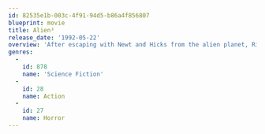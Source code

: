 ```yaml
---
id: 82535e1b-003c-4f91-94d5-b86a4f856807
blueprint: movie
title: Alien³
release_date: '1992-05-22'
overview: 'After escaping with Newt and Hicks from the alien planet, Ripley crash lands on Fiorina 161, a prison planet and host to a correctional facility. Unfortunately, although Newt and Hicks do not survive the crash, a more unwelcome visitor does. The prison does not allow weapons of any kind, and with aid being a long time away, the prisoners must simply survive in any way they can.'
genres:
  -
    id: 878
    name: 'Science Fiction'
  -
    id: 28
    name: Action
  -
    id: 27
    name: Horror
---
```

